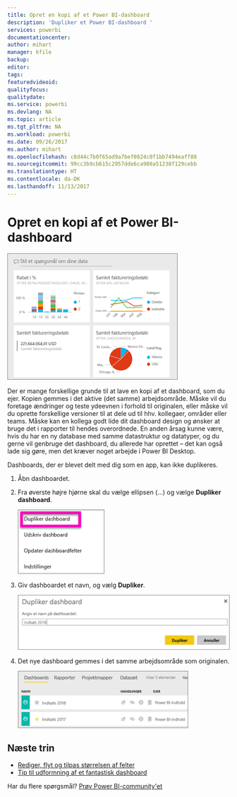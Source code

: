 ```yaml
---
title: Opret en kopi af et Power BI-dashboard
description: 'Dupliker et Power BI-dashboard '
services: powerbi
documentationcenter: 
author: mihart
manager: kfile
backup: 
editor: 
tags: 
featuredvideoid: 
qualityfocus: 
qualitydate: 
ms.service: powerbi
ms.devlang: NA
ms.topic: article
ms.tgt_pltfrm: NA
ms.workload: powerbi
ms.date: 09/26/2017
ms.author: mihart
ms.openlocfilehash: c8d44c7b0f65ad9a7bef0824c0f1bb7494eaff88
ms.sourcegitcommit: 99cc3b9cb615c2957dde6ca908a51238f129cebb
ms.translationtype: HT
ms.contentlocale: da-DK
ms.lasthandoff: 11/13/2017
---
```

# <a name="create-a-copy-of-a-power-bi-dashboard"></a>Opret en kopi af et Power BI-dashboard
![](media/service-dashboard-copy/power-bi-dashboard.png)

Der er mange forskellige grunde til at lave en kopi af et dashboard, som du ejer. Kopien gemmes i det aktive (det samme) arbejdsområde. Måske vil du foretage ændringer og teste ydeevnen i forhold til originalen, eller måske vil du oprette forskellige versioner til at dele ud til hhv. kollegaer, områder eller teams. Måske kan en kollega godt lide dit dashboard design og ønsker at bruge det i rapporter til hendes overordnede. En anden årsag kunne være, hvis du har en ny database med samme datastruktur og datatyper, og du gerne vil genbruge det dashboard, du allerede har oprettet – det kan også lade sig gøre, men det kræver noget arbejde i Power BI Desktop. 

Dashboards, der er blevet delt med dig som en app, kan ikke duplikeres.

1. Åbn dashboardet.
2. Fra øverste højre hjørne skal du vælge ellipsen (...) og vælge **Dupliker dashboard**.
   
   ![](media/service-dashboard-copy/power-bi-dulicate.png)
3. Giv dashboardet et navn, og vælg **Dupliker**. 
   
   ![](media/service-dashboard-copy/power-bi-name.png)
4. Det nye dashboard gemmes i det samme arbejdsområde som originalen. 
   
   ![](media/service-dashboard-copy/power-bi-copied.png)

## <a name="next-steps"></a>Næste trin
* [Rediger, flyt og tilpas størrelsen af felter](service-dashboard-edit-tile.md) 
* [Tip til udformning af et fantastisk dashboard](service-dashboards-design-tips.md) 

Har du flere spørgsmål? [Prøv Power BI-community'et](http://community.powerbi.com/)

